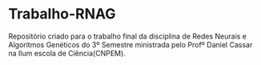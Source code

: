 # Trabalho-RNAG
Repositório criado para o trabalho final da disciplina de Redes Neurais e Algoritmos Genéticos do 3º Semestre ministrada pelo Profº Daniel Cassar na Ilum escola de Ciência(CNPEM).

